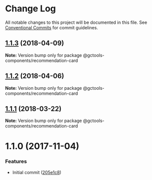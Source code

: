# Change Log

All notable changes to this project will be documented in this file.
See [Conventional Commits](https://conventionalcommits.org) for commit guidelines.

<a name="1.1.3"></a>
## [1.1.3](https://github.com/gctools-outilsgc/gctools-components/compare/@gctools-components/recommendation-card@1.1.0...@gctools-components/recommendation-card@1.1.3) (2018-04-09)




**Note:** Version bump only for package @gctools-components/recommendation-card

<a name="1.1.2"></a>
## [1.1.2](https://github.com/gctools-outilsgc/gctools-components/compare/@gctools-components/recommendation-card@1.1.1...@gctools-components/recommendation-card@1.1.2) (2018-04-06)




**Note:** Version bump only for package @gctools-components/recommendation-card

<a name="1.1.1"></a>
## [1.1.1](https://github.com/gctools-outilsgc/gctools-components/compare/@gctools-components/recommendation-card@1.1.0...@gctools-components/recommendation-card@1.1.1) (2018-03-22)




**Note:** Version bump only for package @gctools-components/recommendation-card

<a name="1.1.0"></a>
# 1.1.0 (2017-11-04)


### Features

* Initial commit ([205e1c8](https://github.com/gctools-outilsgc/gctools-components/commit/205e1c8))
